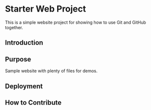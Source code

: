 # Starter Web Project
This is a simple website project for showing how to use Git and GitHub together.

## Introduction

## Purpose
Sample website with plenty of files for demos.

## Deployment

## How to Contribute
